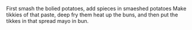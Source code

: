 First smash the bolied potatoes, add spieces in smaeshed potatoes
Make tikkies of that paste, deep fry them 
heat up the buns, and then put the tikkes in that 
spread mayo in bun.